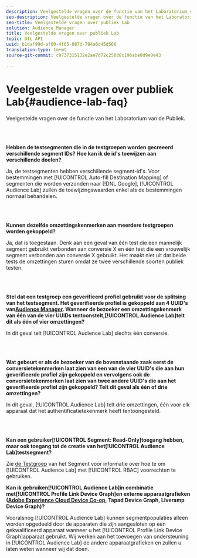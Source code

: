 ```yaml
---
description: Veelgestelde vragen over de functie van het Laboratorium van de Publiek.
seo-description: Veelgestelde vragen over de functie van het Laboratorium van de Publiek.
seo-title: Veelgestelde vragen over publiek Lab
solution: Audience Manager
title: Veelgestelde vragen over publiek Lab
topic: DIL API
uuid: b1daf99d-af60-4f65-987d-794a6d45d566
translation-type: tm+mt
source-git-commit: c9737315132e2ae7d72c250d8c196abe8d9e0e43

---
```



# Veelgestelde vragen over publiek Lab{#audience-lab-faq}

Veelgestelde vragen over de functie van het Laboratorium van de Publiek.

<!-- 

audience-lab-faq.xml

 -->

<br> 

**Hebben de testsegmenten die in de testgroepen worden gecreeerd verschillende segment IDs? Hoe kan ik de id&#39;s toewijzen aan verschillende doelen?**

Ja, de testsegmenten hebben verschillende segment-id&#39;s. Voor bestemmingen met [!UICONTROL Auto-fill Destination Mapping] of segmenten die worden verzonden naar [!DNL Google], [!UICONTROL Audience Lab] zullen de toewijzingswaarden enkel als de bestemmingen normaal behandelen.

<br> 

**Kunnen dezelfde omzettingskenmerken aan meerdere testgroepen worden gekoppeld?**

Ja, dat is toegestaan. Denk aan een geval van één test die een mannelijk segment gebruikt verbonden aan conversie X en één test die een vrouwelijk segment verbonden aan conversie X gebruikt. Het maakt niet uit dat beide tests de omzettingen sturen omdat ze twee verschillende soorten publiek testen.

<br> 

**Stel dat een testgroep een geverifieerd profiel gebruikt voor de splitsing van het testsegment. Het geverifieerde profiel is gekoppeld aan 4 UUID&#39;s van[Audience Manager](../reference/ids-in-aam.md). Wanneer de bezoeker een omzettingskenmerk van één van de vier UUIDs tentoonstelt,[!UICONTROL Audience Lab]telt dit als één of vier omzettingen?**

In dit geval telt [!UICONTROL Audience Lab] slechts één conversie.

<br> 

**Wat gebeurt er als de bezoeker van de bovenstaande zaak eerst de conversietekenmerken laat zien van een van de vier UUID&#39;s die aan hun geverifieerde profiel zijn gekoppeld en vervolgens ook de conversietekenmerken laat zien van twee andere UUID&#39;s die aan het geverifieerde profiel zijn gekoppeld? Telt dit geval als één of drie omzettingen?**

In dit geval, [!UICONTROL Audience Lab] telt drie omzettingen, één voor elk apparaat dat het authentificatietekenmerk heeft tentoongesteld.

<br> 

**Kan een gebruiker[!UICONTROL Segment: Read-Only]toegang hebben, maar ook toegang tot de creatie van het[!UICONTROL Audience Lab]testsegment?**

Zie [de Testgroep](../features/audience-lab/audience-lab-manage-test-groups.md#create-test-groups) van het Segment voor informatie over hoe te om [!UICONTROL Audience Lab] met [!UICONTROL RBAC] voorrechten te gebruiken.

**Kan ik gebruiken[!UICONTROL Audience Lab]in combinatie met[!UICONTROL Profile Link Device Graph]en externe apparaatgrafieken ([Adobe Experience Cloud Device Co-op](https://marketing.adobe.com/resources/help/en_US/mcdc/mcdc-overview.html), Tapad Device Graph, Liveramp Device Graph)?**

Vooralsnog [!UICONTROL Audience Lab] kunnen segmentpopulaties alleen worden opgedeeld door de apparaten die zijn aangesloten op een gekwalificeerd apparaat wanneer u het [!UICONTROL Profile Link Device Graph]apparaat gebruikt. Wij werken aan het toevoegen van ondersteuning in [!UICONTROL Audience Lab] de andere apparaatgrafieken en zullen u laten weten wanneer wij dat doen.

